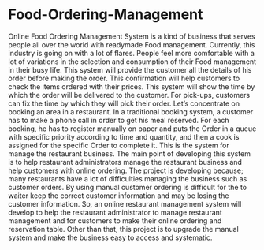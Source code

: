 # Food-Ordering-Management


Online Food Ordering Management System is a kind of business that serves people all over the world with readymade Food management. Currently, this industry is going on with a lot of flares. People feel more comfortable with a lot of variations in the selection and consumption of their Food management in their busy life. This system will provide the customer all the details of his order before making the order. This confirmation will help customers to check the items ordered with their prices. This system will show the time by which the order will be delivered to the customer. For pick-ups, customers can fix the time by which they will pick their order. Let’s concentrate on booking an area in a restaurant. In a traditional booking system, a customer has to make a phone call in order to get his meal reserved. For each booking, he has to register manually on paper and puts the Order in a queue with specific priority according to time and quantity, and then a cook is assigned for the specific Order to complete it. This is the system for manage the restaurant business. The main point of developing this system is to help restaurant administrators manage the restaurant business and help customers with online ordering. The project is developing because; many restaurants have a lot of difficulties managing the business such as customer orders. By using manual customer ordering is difficult for the to waiter keep the correct customer information and may be losing the customer information. So, an online restaurant management system will develop to help the restaurant administrator to manage restaurant management and for customers to make their online ordering and reservation table. Other than that, this project is to upgrade the manual system and make the business easy to access and systematic.
